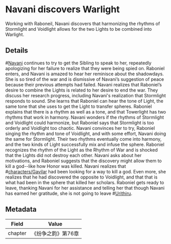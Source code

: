 # Navani discovers Warlight
Working with Raboneil, Navani discovers that harmonizing the rhythms of Stormlight and Voidlight allows for the two Lights to be combined into Warlight.

## Details
#[Navani](characters/navani) continues to try to get the Sibling to speak to her, repeatedly apologizing for her failure to realize that they were being spied on. Raboniel enters, and Navani is amazed to hear her reminisce about the shadowdays. She is so tired of the war and is dismissive of Navani’s suggestion of peace because their previous attempts had failed. Navani realizes that Raboniel’s desire to combine the Lights is related to her desire to end the war. They discuss her research progress, including Navani's realization that Stormlight responds to sound. She learns that Raboniel can hear the tone of Light, the same tone that she uses to get the Light to transfer spheres. Raboniel explains that there is a rhythm as well as a tone, and that Towerlight has two rhythms that work in harmony. Navani wonders if the rhythms of Stormlight and Voidlight could harmonize, but Raboniel says that Stormlight is too orderly and Voidlight too chaotic. Navani convinces her to try, Raboniel singing the rhythm and tone of Voidlight, and with some effort, Navani doing the same for Stormlight. Their two rhythms eventually come into harmony, and the two kinds of Light successfully mix and infuse the sphere. Raboniel recognizes the rhythm of the Light as the Rhythm of War and is shocked that the Lights did not destroy each other. Navani asks about her motivations, and Raboniel suggests that the discovery might allow them to kill a god--like how Honor was killed. Navani realizes that #[characters/Gavilar](characters/gavilar) had been looking for a way to kill a god. Even more, she realizes that he had discovered the opposite to Voidlight, and that that is what had been in the sphere that killed her scholars. Raboniel gets ready to leave, thanking Navani for her assistance and telling her that though Navani has earned her gratitude, she is not going to leave #[Urithiru](locations/urithiru). 

## Metadata
| Field | Value |
| ----- | ----- |
| chapter | 《纷争之韵》第76章 |
